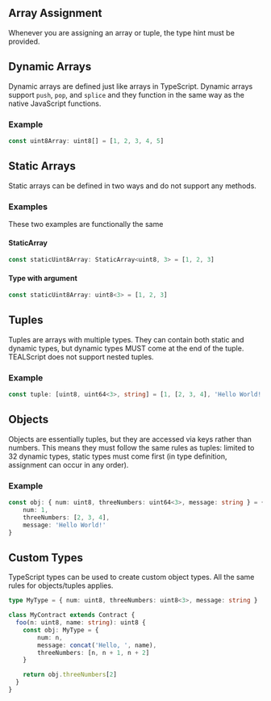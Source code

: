 ## Array Assignment

Whenever you are assigning an array or tuple, the type hint must be provided.

## Dynamic Arrays

Dynamic arrays are defined just like arrays in TypeScript. Dynamic arrays support `push`, `pop`, and `splice` and they function in the same way as the native JavaScript functions.

### Example

```ts
const uint8Array: uint8[] = [1, 2, 3, 4, 5]
```

## Static Arrays
Static arrays can be defined in two ways and do not support any methods.

### Examples

These two examples are functionally the same

#### StaticArray
```ts
const staticUint8Array: StaticArray<uint8, 3> = [1, 2, 3]
```

#### Type with argument
```ts
const staticUint8Array: uint8<3> = [1, 2, 3]
```

## Tuples

Tuples are arrays with multiple types. They can contain both static and dynamic types, but dynamic types MUST come at the end of the tuple. TEALScript does not support nested tuples.

### Example

```ts
const tuple: [uint8, uint64<3>, string] = [1, [2, 3, 4], 'Hello World!']
```

## Objects

Objects are essentially tuples, but they are accessed via keys rather than numbers. This means they must follow the same rules as tuples: limited to 32 dynamic types, static types must come first (in type definition, assignment can occur in any order).


### Example
```ts
const obj: { num: uint8, threeNumbers: uint64<3>, message: string } = {
    num: 1, 
    threeNumbers: [2, 3, 4], 
    message: 'Hello World!'
}
```

## Custom Types
TypeScript types can be used to create custom object types. All the same rules for objects/tuples applies.

```ts
type MyType = { num: uint8, threeNumbers: uint8<3>, message: string }

class MyContract extends Contract {
  foo(n: uint8, name: string): uint8 {
    const obj: MyType = {
        num: n,
        message: concat('Hello, ', name),
        threeNumbers: [n, n + 1, n + 2]
    }

    return obj.threeNumbers[2]
  }
}
```
